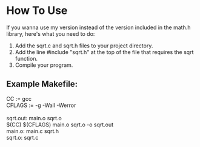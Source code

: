 # How To Use
If you wanna use my version instead of the version included in the math.h library, here's what you need to do:
1. Add the sqrt.c and sqrt.h files to your project directory.
2. Add the line #include "sqrt.h" at the top of the file that requires the sqrt function.
3. Compile your program.
## Example Makefile:
CC := gcc
<br>CFLAGS := -g -Wall -Werror
<br>
<br>sqrt.out: main.o sqrt.o
<br>$(CC) $(CFLAGS) main.o sqrt.o -o sqrt.out
<br>main.o: main.c sqrt.h
<br>sqrt.o: sqrt.c

